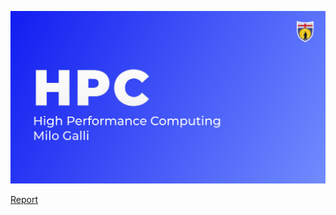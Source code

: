 ![](https://github.com/thaMilo/HPC-UNIGE/blob/main/Banner.svg)

<a href="https://typst.app/project/ryNYsH-JQNzMXMaxWrrel5" style="width:'full'; text-align:'center'">Report</a>
